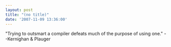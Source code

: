 ```yaml
---
layout: post
title: "(no title)"
date: '2007-11-09 13:36:00'
---
```


"Trying to outsmart a compiler defeats much of the purpose of using one." --Kernighan & Plauger<br>